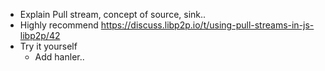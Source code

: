 * Explain Pull stream, concept of source, sink.. 
* Highly recommend https://discuss.libp2p.io/t/using-pull-streams-in-js-libp2p/42
* Try it yourself
    - Add hanler.. 
